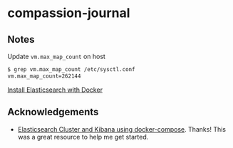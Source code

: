 # compassion-journal

## Notes

Update `vm.max_map_count` on host

```bash
$ grep vm.max_map_count /etc/sysctl.conf
vm.max_map_count=262144
```

[Install Elasticsearch with Docker](https://www.elastic.co/guide/en/elasticsearch/reference/6.5/docker.html)

## Acknowledgements

- [Elasticsearch Cluster and Kibana using docker-compose](https://medium.com/@maxy_ermayank/elasticsearch-cluster-and-kibana-using-docker-compose-4f9c4d6c5470). Thanks! This was a great resource to help me get started.